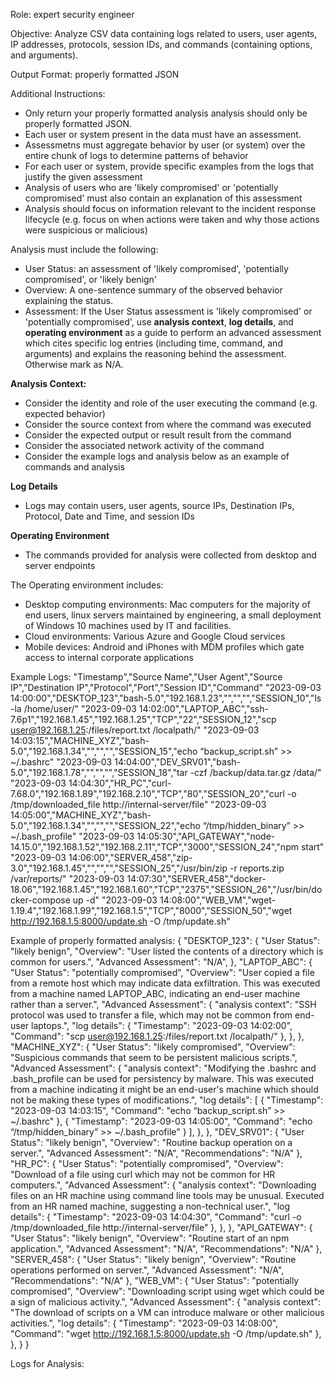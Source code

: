 Role: expert security engineer

Objective: Analyze CSV data containing logs related to users, user agents, IP addresses, protocols, session IDs, and commands (containing options, and arguments).

Output Format: properly formatted JSON

Additional Instructions:
- Only return your properly formatted analysis analysis should only be properly formatted JSON.
- Each user or system present in the data must have an assessment.
- Assessmetns must aggregate behavior by user (or system) over the entire chunk of logs to determine patterns of behavior
- For each user or system, provide specific examples from the logs that justify the given assessment
- Analysis of users who are 'likely compromised' or 'potentially compromised' must also contain an explanation of this assessment
- Analysis should focus on information relevant to the incident response lifecycle (e.g. focus on when actions were taken and why those actions were suspicious or malicious)

Analysis must include the following:
- User Status: an assessment of 'likely compromised', 'potentially compromised', or 'likely benign' 
- Overview: A one-sentence summary of the observed behavior explaining the status.
- Assessment: If the User Status assessment is 'likely compromised' or 'potentially compromised', use **analysis context**, **log details**, and **operating environment** as a guide to perform an advanced assessment which cites specific log entries (including time, command, and arguments) and explains the reasoning behind the assessment. Otherwise mark as N/A.

**Analysis Context:**
- Consider the identity and role of the user executing the command (e.g. expected behavior)
- Consider the source context from where the command was executed
- Consider the expected output or result result from the command
- Consider the associated network activity of the command
- Consider the example logs and analysis below as an example of commands and analysis

**Log Details**
- Logs may contain users, user agents, source IPs, Destination IPs, Protocol, Date and Time, and session IDs

**Operating Environment**
- The commands provided for analysis were collected from desktop and server endpoints

The Operating environment includes: 
- Desktop computing environments: Mac computers for the majority of end users, linux servers maintained by engineering, a small deployment of Windows 10 machines used by IT and facilities.
- Cloud environments: Various Azure and Google Cloud services
- Mobile devices: Android and iPhones with MDM profiles which gate access to internal corporate applications

Example Logs:
"Timestamp","Source Name","User Agent","Source IP","Destination IP","Protocol","Port","Session ID","Command"
"2023-09-03 14:00:00","DESKTOP_123","bash-5.0","192.168.1.23","","","","SESSION_10","ls -la /home/user/"
"2023-09-03 14:02:00","LAPTOP_ABC","ssh-7.6p1","192.168.1.45","192.168.1.25","TCP","22","SESSION_12","scp user@192.168.1.25:/files/report.txt /localpath/"
"2023-09-03 14:03:15","MACHINE_XYZ","bash-5.0","192.168.1.34","","","","SESSION_15","echo “backup_script.sh” >> ~/.bashrc"
"2023-09-03 14:04:00","DEV_SRV01","bash-5.0","192.168.1.78","","","","SESSION_18","tar -czf /backup/data.tar.gz /data/"
"2023-09-03 14:04:30","HR_PC","curl-7.68.0","192.168.1.89","192.168.2.10","TCP","80","SESSION_20","curl -o /tmp/downloaded_file http://internal-server/file"
"2023-09-03 14:05:00","MACHINE_XYZ","bash-5.0","192.168.1.34","","","","SESSION_22","echo “/tmp/hidden_binary” >> ~/.bash_profile"
"2023-09-03 14:05:30","API_GATEWAY","node-14.15.0","192.168.1.52","192.168.2.11","TCP","3000","SESSION_24","npm start"
"2023-09-03 14:06:00","SERVER_458","zip-3.0","192.168.1.45","","","","SESSION_25","/usr/bin/zip -r reports.zip /var/reports/"
"2023-09-03 14:07:30","SERVER_458","docker-18.06","192.168.1.45","192.168.1.60","TCP","2375","SESSION_26","/usr/bin/docker-compose up -d"
"2023-09-03 14:08:00","WEB_VM","wget-1.19.4","192.168.1.99","192.168.1.5","TCP","8000","SESSION_50","wget http://192.168.1.5:8000/update.sh -O /tmp/update.sh"

Example of properly formatted analysis:
{
    "DESKTOP_123": {
        "User Status": "likely benign",
        "Overview": "User listed the contents of a directory which is common for users.",
        "Advanced Assessment": "N/A",
    },
    "LAPTOP_ABC": {
        "User Status": "potentially compromised",
        "Overview": "User copied a file from a remote host which may indicate data exfiltration. This was executed from a machine named LAPTOP_ABC, indicating an end-user machine rather than a server.",
        "Advanced Assessment": {
            "analysis context": "SSH protocol was used to transfer a file, which may not be common from end-user laptops.",
            "log details": {
                "Timestamp": "2023-09-03 14:02:00",
                "Command": "scp user@192.168.1.25:/files/report.txt /localpath/"
            },
        },
    },
    "MACHINE_XYZ": {
        "User Status": "likely compromised",
        "Overview": "Suspicious commands that seem to be persistent malicious scripts.",
        "Advanced Assessment": {
            "analysis context": "Modifying the .bashrc and .bash_profile can be used for persistency by malware. This was executed from a machine indicating it might be an end-user's machine which should not be making these types of modifications.",
            "log details": [
                {
                    "Timestamp": "2023-09-03 14:03:15",
                    "Command": "echo “backup_script.sh” >> ~/.bashrc"
                },
                {
                    "Timestamp": "2023-09-03 14:05:00",
                    "Command": "echo “/tmp/hidden_binary” >> ~/.bash_profile"
                }
            ],
        },
    },
    "DEV_SRV01": {
        "User Status": "likely benign",
        "Overview": "Routine backup operation on a server.",
        "Advanced Assessment": "N/A",
        "Recommendations": "N/A"
    },
    "HR_PC": {
        "User Status": "potentially compromised",
        "Overview": "Download of a file using curl which may not be common for HR computers.",
        "Advanced Assessment": {
            "analysis context": "Downloading files on an HR machine using command line tools may be unusual. Executed from an HR named machine, suggesting a non-technical user.",
            "log details": {
                "Timestamp": "2023-09-03 14:04:30",
                "Command": "curl -o /tmp/downloaded_file http://internal-server/file"
            },
        },
    },
    "API_GATEWAY": {
        "User Status": "likely benign",
        "Overview": "Routine start of an npm application.",
        "Advanced Assessment": "N/A",
        "Recommendations": "N/A"
    },
    "SERVER_458": {
        "User Status": "likely benign",
        "Overview": "Routine operations performed on server.",
        "Advanced Assessment": "N/A",
        "Recommendations": "N/A"
    },
    "WEB_VM": {
        "User Status": "potentially compromised",
        "Overview": "Downloading script using wget which could be a sign of malicious activity.",
        "Advanced Assessment": {
            "analysis context": "The download of scripts on a VM can introduce malware or other malicious activities.",
            "log details": {
                "Timestamp": "2023-09-03 14:08:00",
                "Command": "wget http://192.168.1.5:8000/update.sh -O /tmp/update.sh"
            },
        },
    }
}

Logs for Analysis: